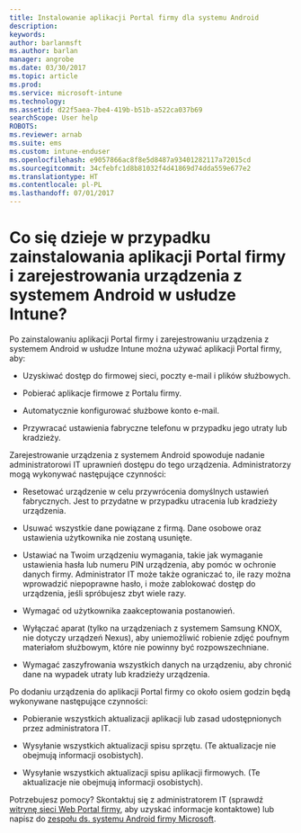 ```yaml
---
title: Instalowanie aplikacji Portal firmy dla systemu Android
description: 
keywords: 
author: barlanmsft
ms.author: barlan
manager: angrobe
ms.date: 03/30/2017
ms.topic: article
ms.prod: 
ms.service: microsoft-intune
ms.technology: 
ms.assetid: d22f5aea-7be4-419b-b51b-a522ca037b69
searchScope: User help
ROBOTS: 
ms.reviewer: arnab
ms.suite: ems
ms.custom: intune-enduser
ms.openlocfilehash: e9057866ac8f8e5d8487a93401282117a72015cd
ms.sourcegitcommit: 34cfebfc1d8b81032f4d41869d74dda559e677e2
ms.translationtype: HT
ms.contentlocale: pl-PL
ms.lasthandoff: 07/01/2017
---
```

# <a name="what-happens-if-you-install-the-company-portal-app-and-enroll-your-android-device-in-intune"></a>Co się dzieje w przypadku zainstalowania aplikacji Portal firmy i zarejestrowania urządzenia z systemem Android w usłudze Intune?

Po zainstalowaniu aplikacji Portal firmy i zarejestrowaniu urządzenia z systemem Android w usłudze Intune można używać aplikacji Portal firmy, aby:

-   Uzyskiwać dostęp do firmowej sieci, poczty e-mail i plików służbowych.

-   Pobierać aplikacje firmowe z Portalu firmy.

-   Automatycznie konfigurować służbowe konto e-mail.

-   Przywracać ustawienia fabryczne telefonu w przypadku jego utraty lub kradzieży.

Zarejestrowanie urządzenia z systemem Android spowoduje nadanie administratorowi IT uprawnień dostępu do tego urządzenia. Administratorzy mogą wykonywać następujące czynności:

-   Resetować urządzenie w celu przywrócenia domyślnych ustawień fabrycznych. Jest to przydatne w przypadku utracenia lub kradzieży urządzenia.

-   Usuwać wszystkie dane powiązane z firmą. Dane osobowe oraz ustawienia użytkownika nie zostaną usunięte.

-   Ustawiać na Twoim urządzeniu wymagania, takie jak wymaganie ustawienia hasła lub numeru PIN urządzenia, aby pomóc w ochronie danych firmy. Administrator IT może także ograniczać to, ile razy można wprowadzić niepoprawne hasło, i może zablokować dostęp do urządzenia, jeśli spróbujesz zbyt wiele razy.

-   Wymagać od użytkownika zaakceptowania postanowień.

-   Wyłączać aparat (tylko na urządzeniach z systemem Samsung KNOX, nie dotyczy urządzeń Nexus), aby uniemożliwić robienie zdjęć poufnym materiałom służbowym, które nie powinny być rozpowszechniane.

-   Wymagać zaszyfrowania wszystkich danych na urządzeniu, aby chronić dane na wypadek utraty lub kradzieży urządzenia.

Po dodaniu urządzenia do aplikacji Portal firmy co około osiem godzin będą wykonywane następujące czynności:

-   Pobieranie wszystkich aktualizacji aplikacji lub zasad udostępnionych przez administratora IT.

-   Wysyłanie wszystkich aktualizacji spisu sprzętu. (Te aktualizacje nie obejmują informacji osobistych).

-   Wysyłanie wszystkich aktualizacji spisu aplikacji firmowych. (Te aktualizacje nie obejmują informacji osobistych).

Potrzebujesz pomocy? Skontaktuj się z administratorem IT (sprawdź [witrynę sieci Web Portal firmy](https://portal.manage.microsoft.com), aby uzyskać informacje kontaktowe) lub napisz do <a href="mailto:wintunedroidfbk@microsoft.com?subject=I'm having trouble installing the Company Portal app on my Android device&body=Describe the issue you're experiencing here.">zespołu ds. systemu Android firmy Microsoft</a>.
